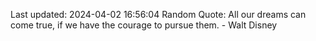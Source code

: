Last updated: 2024-04-02 16:56:04
Random Quote: All our dreams can come true, if we have the courage to pursue them. - Walt Disney